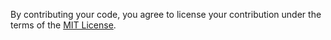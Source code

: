 By contributing your code, you agree to license your contribution under the terms of the [MIT License](https://github.com/vontikov/pgcluster/blob/main/LICENSE).
